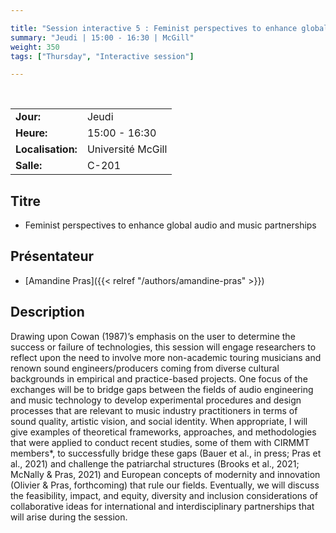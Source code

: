 ```yaml
---

title: "Session interactive 5 : Feminist perspectives to enhance global partnerships"
summary: "Jeudi | 15:00 - 16:30 | McGill"
weight: 350
tags: ["Thursday", "Interactive session"]

---
```


<br>

| | |
| - | - |
| **Jour:** | Jeudi |
| **Heure:** | 15:00 - 16:30 |
| **Localisation:** | Université McGill |
| **Salle:** | C-201 |

## Titre

- Feminist perspectives to enhance global audio and music partnerships

## Présentateur

- [Amandine Pras]({{< relref "/authors/amandine-pras" >}})

## Description

Drawing upon Cowan (1987)’s emphasis on the user to determine the success or failure of technologies, this session will engage researchers to reflect upon the need to involve more non-academic touring musicians and renown sound engineers/producers coming from diverse cultural backgrounds in empirical and practice-based projects. One focus of the exchanges will be to bridge gaps between the fields of audio engineering and music technology to develop experimental procedures and design processes that are relevant to music industry practitioners in terms of sound quality, artistic vision, and social identity. When appropriate, I will give examples of theoretical frameworks, approaches, and methodologies that were applied to conduct recent studies, some of them with CIRMMT members*, to successfully bridge these gaps (Bauer et al., in press; Pras et al., 2021) and challenge the patriarchal structures (Brooks et al., 2021; McNally & Pras, 2021) and European concepts of modernity and innovation (Olivier & Pras, forthcoming) that rule our fields. Eventually, we will discuss the feasibility, impact, and equity, diversity and inclusion considerations of collaborative ideas for international and interdisciplinary partnerships that will arise during the session.